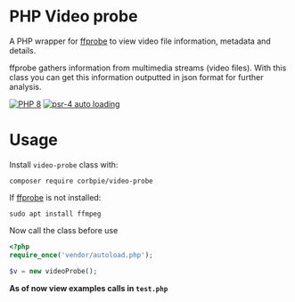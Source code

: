 # PHP Video probe

A PHP wrapper for [ffprobe](https://ffmpeg.org/ffprobe.html) to view video file information, metadata and details.

ffprobe gathers information from multimedia streams (video files). With this class you can get this information
outputted in json format for further analysis.

[![PHP 8](https://img.shields.io/badge/PHP-8.0-blue.svg)](https://shields.io/)
[![psr-4 auto loading](https://img.shields.io/badge/autoloading-psr4-green.svg)](https://shields.io/)

# Usage

Install ```video-probe``` class with:

```shell
composer require corbpie/video-probe
```

If [ffprobe](https://ffmpeg.org/ffprobe.html) is not installed:

```shell
sudo apt install ffmpeg
```

Now call the class before use

```php
<?php
require_once('vendor/autoload.php');

$v = new videoProbe();
```


**As of now view examples calls in ```test.php```**